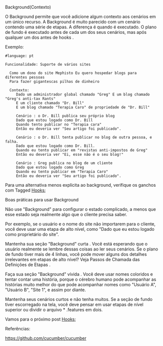 Background(Contexto)

O Background permite que você adicione algum contexto aos cenários em um único recurso. A Background é muito parecido com um cenário contendo uma série de etapas. A diferença é quando é executado. O plano de fundo é executado antes de cada um dos seus cenários, mas após qualquer um dos antes de hooks .

Exemplo:

```
#language: pt

Funcionalidade: Suporte de vários sites 

  Como um dono do site Mephisto Eu quero hospedar blogs para diferentes pessoas 
  Para fazer gigantescas pilhas de dinheiro 
  
  Contexto:
     Dado um administrador global chamado "Greg" E um blog chamado "Greg's anti-tax Rants" 
     E um cliente chamado "Dr. Bill" 
     E um blog chamado "Terapia Caro" de propriedade de "Dr. Bill" 
     
     Cenário : o Dr. Bill publica seu próprio blog 
     Dado que estou logado como Dr. Bill
     Quando tento publicar no "Terapia cara"
     Então eu deveria ver "Seu artigo foi publicado". 

     Cenário : o Dr. Bill tenta publicar no blog de outra pessoa, e falha. 
     Dado que estou logado como Dr. Bill.
     Quando eu tento publicar em "revistas anti-impostos de Greg"
     Então eu deveria ver "Ei, esse não é o seu blog!" 

     Cenário : Greg publica no blog de um cliente 
     Dado que estou logado como Greg
     Quando eu tento publicar em "Terapia Caro" 
     Então eu deveria ver "Seu artigo foi publicado".
```

Para uma alternativa menos explícita ao background, verifique os ganchos com Tagged [Hooks](https://github.com/brunobatista25/best_archer/blob/master/tests/Cucumber/05-hooks.md);

Boas práticas para usar Background

Não use "Background" para configurar o estado complicado, a menos que esse estado seja realmente algo que o cliente precisa saber.

Por exemplo, se o usuário e o nome do site não importarem para o cliente, você deve usar uma etapa de alto nível, como "Dado que eu estou logado como proprietário do site".

Mantenha sua seção "Background" curta .
Você está esperando que o usuário realmente se lembre dessas coisas ao ler seus cenários. Se o plano de fundo tiver mais de 4 linhas, você pode mover alguns dos detalhes irrelevantes em etapas de alto nível? Veja Passos de Chamada das Definições de Etapas .

Faça sua seção "Background" vívida .
Você deve usar nomes coloridos e tentar contar uma história, porque o cérebro humano pode acompanhar as histórias muito melhor do que pode acompanhar nomes como "Usuário A", "Usuário B", "Site 1", e assim por diante.

Mantenha seus cenários curtos e não tenha muitos.
Se a seção de fundo tiver escorregado na tela, você deve pensar em usar etapas de nível superior ou dividir o arquivo * .features em dois.


Vamos para o próximo post [Hooks](https://github.com/brunobatista25/best_archer/blob/master/tests/Cucumber/05-hooks.md); 

Referências:
	
https://github.com/cucumber/cucumber